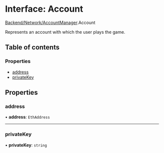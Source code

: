 # Interface: Account

[Backend/Network/AccountManager](../modules/Backend_Network_AccountManager.md).Account

Represents an account with which the user plays the game.

## Table of contents

### Properties

- [address](Backend_Network_AccountManager.Account.md#address)
- [privateKey](Backend_Network_AccountManager.Account.md#privatekey)

## Properties

### address

• **address**: `EthAddress`

---

### privateKey

• **privateKey**: `string`
